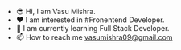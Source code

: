- 😎 Hi, I am Vasu Mishra.
- ❤️ I am interested in #Fronentend Developer.
- 👀 I am currently learning Full Stack Developer.
- 📫 How to reach me vasumishra09@gmail.com
